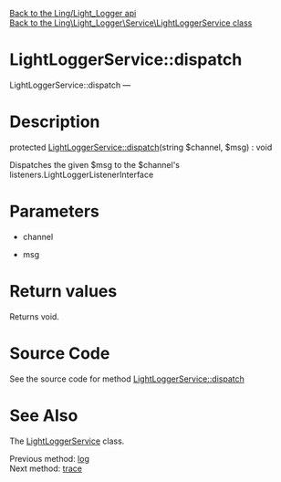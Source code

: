 [Back to the Ling/Light_Logger api](https://github.com/lingtalfi/Light_Logger/blob/master/doc/api/Ling/Light_Logger.md)<br>
[Back to the Ling\Light_Logger\Service\LightLoggerService class](https://github.com/lingtalfi/Light_Logger/blob/master/doc/api/Ling/Light_Logger/Service/LightLoggerService.md)


LightLoggerService::dispatch
================



LightLoggerService::dispatch — 




Description
================


protected [LightLoggerService::dispatch](https://github.com/lingtalfi/Light_Logger/blob/master/doc/api/Ling/Light_Logger/Service/LightLoggerService/dispatch.md)(string $channel, $msg) : void




Dispatches the given $msg to the $channel's listeners.LightLoggerListenerInterface




Parameters
================


- channel

    

- msg

    


Return values
================

Returns void.








Source Code
===========
See the source code for method [LightLoggerService::dispatch](https://github.com/lingtalfi/Light_Logger/blob/master/Service/LightLoggerService.php#L162-L229)


See Also
================

The [LightLoggerService](https://github.com/lingtalfi/Light_Logger/blob/master/doc/api/Ling/Light_Logger/Service/LightLoggerService.md) class.

Previous method: [log](https://github.com/lingtalfi/Light_Logger/blob/master/doc/api/Ling/Light_Logger/Service/LightLoggerService/log.md)<br>Next method: [trace](https://github.com/lingtalfi/Light_Logger/blob/master/doc/api/Ling/Light_Logger/Service/LightLoggerService/trace.md)<br>

